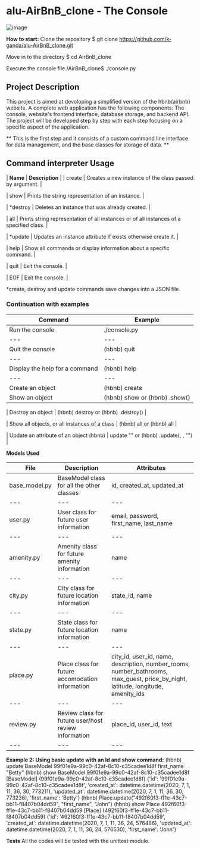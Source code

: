 # alu-AirBnB_clone - The Console

![image](https://github.com/k-ganda/alu-AirBnB_clone/assets/116561806/582e1bd8-6453-4165-b90d-5c7978433068)

**How to start:**
Clone the repository
$ git clone https://github.com/k-ganda/alu-AirBnB_clone.git

Move in to the directory
$ cd AirBnB_clone

Execute the console file
/AirBnB_clone$ ./console.py

## Project Description

This project is aimed at devoloping a simplified version of the hbnb(airbnb) website. A complete web application has the following components: The console, website's frontend interface, database storage, and backend API. The project will be developed step by step with each step focusing on a specific aspect of the application.

\*\* This is the first step and it consists of a custom command line interface for data management, and the base classes for storage of data. \*\*

## Command interpreter Usage

| **Name** | **Description** |
| create | Creates a new instance of the class passed by argument. |

| show | Prints the string representation of an instance. |

| \*destroy | Deletes an instance that was already created. |

| all | Prints string representation of all instances or of all instances of a specified class. |

| \*update | Updates an instance attribute if exists otherwise create it. |

| help | Show all commands or display information about a specific command. |

| quit | Exit the console. |

| EOF | Exit the console. |

\*create, destroy and update commands save changes into a JSON file.

### Continuation with examples

| Command                        | Example                                               |
| ------------------------------ | ----------------------------------------------------- |
| Run the console                | ./console.py                                          |
| ---                            | ---                                                   |
| Quit the console               | (hbnb) quit                                           |
| ---                            | ---                                                   |
| Display the help for a command | (hbnb) help <command>                                 |
| ---                            | ---                                                   |
| Create an object               | (hbnb) create <class>                                 |
| Show an object                 | (hbnb) show <class> <id> or (hbnb) <class>.show(<id>) |

| Destroy an object | (hbnb) destroy <class> <id> or (hbnb) <class>.destroy(<id>) |

| Show all objects, or all instances of a class | (hbnb) all or (hbnb) all <class> |

| Update an attribute of an object (hbnb) | update <class> <id> <attribute name> "<attribute value>" or (hbnb) <class>.update(<id>, <attribute name>, "<attribute value>") |

**Models Used**

| **File**      | **Description**                                      | **Attributes**                                                                                                                   |
| ------------- | ---------------------------------------------------- | -------------------------------------------------------------------------------------------------------------------------------- |
| base_model.py | BaseModel class for all the other classes            | id, created_at, updated_at                                                                                                       |
| ---           | ---                                                  | ---                                                                                                                              |
| user.py       | User class for future user information               | email, password, first_name, last_name                                                                                           |
| ---           | ---                                                  | ---                                                                                                                              |
| amenity.py    | Amenity class for future amenity information         | name                                                                                                                             |
| ---           | ---                                                  | ---                                                                                                                              |
| city.py       | City class for future location information           | state_id, name                                                                                                                   |
| ---           | ---                                                  | ---                                                                                                                              |
| state.py      | State class for future location information          | name                                                                                                                             |
| ---           | ---                                                  | ---                                                                                                                              |
| place.py      | Place class for future accomodation information      | city_id, user_id, name, description, number_rooms, number_bathrooms, max_guest, price_by_night, latitude, longitude, amenity_ids |
| ---           | ---                                                  | ---                                                                                                                              |
| review.py     | Review class for future user/host review information | place_id, user_id, text                                                                                                          |
| ---           | ---                                                  | ---                                                                                                                              |

**Example 2: Using basic update with an Id and show command:**
(hbnb) update BaseModel 99f01e9a-99c0-42af-8c10-c35cadee1d8f first_name "Betty"
(hbnb) show BaseModel 99f01e9a-99c0-42af-8c10-c35cadee1d8f
[BaseModel] (99f01e9a-99c0-42af-8c10-c35cadee1d8f) {'id': '99f01e9a-99c0-42af-8c10-c35cadee1d8f', 'created_at': datetime.datetime(2020, 7, 1, 11, 36, 30, 773211), 'updated_at': datetime.datetime(2020, 7, 1, 11, 36, 30, 773236), 'first_name': 'Betty'}
(hbnb) Place.update("492f60f3-ff1e-43c7-bb11-f8407b04dd59", "first_name", "John")
(hbnb) show Place 492f60f3-ff1e-43c7-bb11-f8407b04dd59
[Place] (492f60f3-ff1e-43c7-bb11-f8407b04dd59) {'id': '492f60f3-ff1e-43c7-bb11-f8407b04dd59', 'created_at': datetime.datetime(2020, 7, 1, 11, 36, 24, 576486), 'updated_at': datetime.datetime(2020, 7, 1, 11, 36, 24, 576530), 'first_name': 'John'}

**Tests**
All the codes will be tested with the unittest module.

